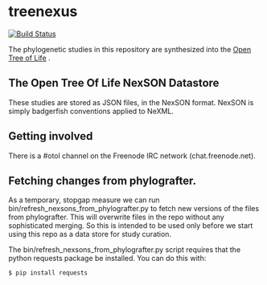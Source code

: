 # treenexus

[![Build Status](https://secure.travis-ci.org/OpenTreeOfLife/treenexus.png)](http://travis-ci.org/OpenTreeOfLife/treenexus.png)

The phylogenetic studies in this repository are synthesized into the
[Open Tree of Life](http://opentreeoflife.org) .

## The Open Tree Of Life NexSON Datastore

These studies are stored as JSON files, in the NexSON format. NexSON is simply
badgerfish conventions applied to NeXML.

## Getting involved

There is a #otol channel on the Freenode IRC network (chat.freenode.net).

## Fetching changes from phylografter.

As a temporary, stopgap measure we can run bin/refresh_nexsons_from_phylografter.py to
fetch new versions of the files from phylografter. This will overwrite files in the repo
without any sophisticated merging. So this is intended to be used only before we start 
using this repo as a data store for study curation.

The bin/refresh_nexsons_from_phylografter.py script requires that the python requests
package be installed.  You can do this with:

    $ pip install requests

